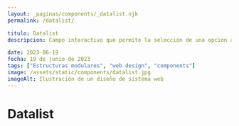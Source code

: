 ```yaml
---
layout: _paginas/components/_datalist.njk
permalink: /datalist/

titulo: Datalist
descripcion: Campo interactivo que permite la selección de una opción además de poder escribir con texto predictivo.

date: 2023-06-19
fecha: 19 de junio de 2023
tags: ["Estructuras modulares", "web design", "components"]
image: /assets/static/components/datalist.jpg
imageAlt: Ilustración de un diseño de sistema web
---
```


# Datalist
